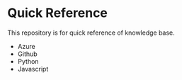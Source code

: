 # Quick Reference
This repository is for quick reference of knowledge base.
- Azure
- Github
- Python
- Javascript


